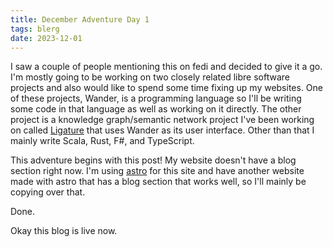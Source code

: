 ```yaml
---
title: December Adventure Day 1
tags: blerg
date: 2023-12-01
---
```


I saw a couple of people mentioning this on fedi and decided to give it a go.
I'm mostly going to be working on two closely related libre software projects and also would like to spend some time fixing up my websites.
One of these projects, Wander, is a programming language so I'll be writing some code in that language as well as working on it directly.
The other project is a knowledge graph/semantic network project I've been working on called [Ligature](https://ligature.dev) that uses Wander as its user interface.
Other than that I mainly write Scala, Rust, F#, and TypeScript.

This adventure begins with this post!
My website doesn't have a blog section right now.
I'm using [astro](https://astro.build) for this site and have another website made with astro that has a blog section that works well, so I'll mainly be copying over that.

Done.

Okay this blog is live now.
